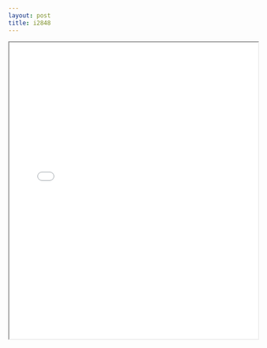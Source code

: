 ```yaml
---
layout: post
title: i2848
---
```


<div class="pdf-container">
<iframe src="/ea/assets/pdfs/misc/i2848.pdf" height="600" width="100%" allowFullScreen="true"></iframe>
</div>

